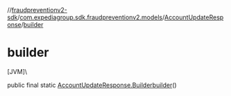 //[fraudpreventionv2-sdk](../../../index.md)/[com.expediagroup.sdk.fraudpreventionv2.models](../index.md)/[AccountUpdateResponse](index.md)/[builder](builder.md)

# builder

[JVM]\

public final static [AccountUpdateResponse.Builder](-builder/index.md)[builder](builder.md)()
